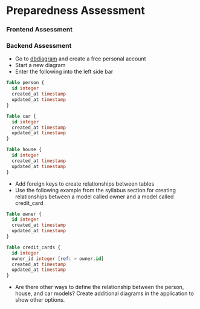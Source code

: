 # Preparedness Assessment

### Frontend Assessment

### Backend Assessment

- Go to [dbdiagram](https://dbdiagram.io/) and create a free personal account
- Start a new diagram
- Enter the following into the left side bar

```sql
Table person {
  id integer
  created_at timestamp
  updated_at timestamp
}

Table car {
  id integer
  created_at timestamp
  updated_at timestamp
}

Table house {
  id integer
  created_at timestamp
  updated_at timestamp
}
```

- Add foreign keys to create relationships between tables
- Use the following example from the syllabus section for creating relationships between a model called owner and a model called credit_card

```sql
Table owner {
  id integer
  created_at timestamp
  updated_at timestamp
}

Table credit_cards {
  id integer
  owner_id integer [ref: > owner.id]
  created_at timestamp
  updated_at timestamp
}
```

- Are there other ways to define the relationship between the person, house, and car models? Create additional diagrams in the application to show other options.
